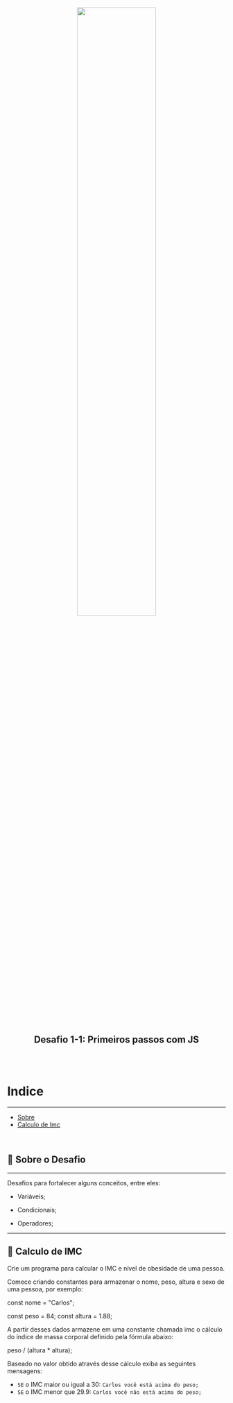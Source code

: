 <h1 align="center">
    <img src="https://ik.imagekit.io/n8yldlhahz/launchbase_tMFxzi0lp.png" width="60%">
</h1>


<h2 align="center">Desafio 1-1: Primeiros passos com JS</h2>
<br /><br />

# Indice
---

- [Sobre](#-sobre-o-desafio)
- [Calculo de Imc](#-calculo-de-imc)


<br />

## 🚀 **Sobre o Desafio**
---

Desafios para fortalecer alguns conceitos, entre eles:

- Variáveis; 

- Condicionais;

- Operadores;

---

## 🚀 **Calculo de IMC**

Crie um programa para calcular o IMC e nível de obesidade de uma pessoa.

Comece criando constantes para armazenar o nome, peso, altura e sexo de uma pessoa, por exemplo:

const nome = "Carlos";

const peso = 84; const altura = 1.88;

A partir desses dados armazene em uma constante chamada imc o cálculo do índice de massa corporal definido pela fórmula abaixo:

peso / (altura * altura);

Baseado no valor obtido através desse cálculo exiba as seguintes mensagens:

* ``` SE ``` o IMC maior ou igual a 30: ``` Carlos você está acima do peso; ```
* ``` SE ``` o IMC menor que 29.9: ``` Carlos você não está acima do peso; ```